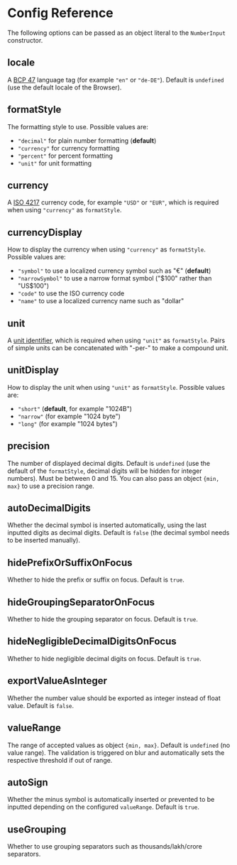 # Config Reference

The following options can be passed as an object literal to the `NumberInput` constructor.

## locale

A [BCP 47](https://tools.ietf.org/html/bcp47) language tag (for example `"en"` or `"de-DE"`). Default is `undefined` (use the default locale of the Browser).

## formatStyle

The formatting style to use. Possible values are:

- `"decimal"` for plain number formatting (**default**)
- `"currency"` for currency formatting
- `"percent"` for percent formatting
- `"unit"` for unit formatting

## currency

A [ISO 4217](https://en.wikipedia.org/wiki/ISO_4217) currency code, for example `"USD"` or `"EUR"`, which is required when using `"currency"` as `formatStyle`.

## currencyDisplay

How to display the currency when using `"currency"` as `formatStyle`. Possible values are:

- `"symbol"` to use a localized currency symbol such as "€" (**default**)
- `"narrowSymbol"` to use a narrow format symbol ("$100" rather than "US$100")
- `"code"` to use the ISO currency code
- `"name"` to use a localized currency name such as "dollar"

## unit

A [unit identifier](https://tc39.es/proposal-unified-intl-numberformat/section6/locales-currencies-tz_proposed_out.html#sec-issanctionedsimpleunitidentifier), which is required when using `"unit"` as `formatStyle`. Pairs of simple units can be concatenated with "-per-" to make a compound unit.

## unitDisplay

How to display the unit when using `"unit"` as `formatStyle`. Possible values are:

- `"short"` (**default**, for example "1024B")
- `"narrow"` (for example "1024 byte")
- `"long"` (for example "1024 bytes")

## precision

The number of displayed decimal digits. Default is `undefined` (use the default of the `formatStyle`, decimal digits will be hidden for integer numbers). Must be between 0 and 15. You can also pass an object `{min, max}` to use a precision range.

## autoDecimalDigits

Whether the decimal symbol is inserted automatically, using the last inputted digits as decimal digits. Default is `false` (the decimal symbol needs to be inserted manually).

## hidePrefixOrSuffixOnFocus

Whether to hide the prefix or suffix on focus. Default is `true`.

## hideGroupingSeparatorOnFocus

Whether to hide the grouping separator on focus. Default is `true`.

## hideNegligibleDecimalDigitsOnFocus

Whether to hide negligible decimal digits on focus. Default is `true`.

## exportValueAsInteger

Whether the number value should be exported as integer instead of float value. Default is `false`.

## valueRange

The range of accepted values as object `{min, max}`. Default is `undefined` (no value range). The validation is triggered on blur and automatically sets the respective threshold if out of range.

## autoSign

Whether the minus symbol is automatically inserted or prevented to be inputted depending on the configured `valueRange`. Default is `true`.

## useGrouping

Whether to use grouping separators such as thousands/lakh/crore separators.
